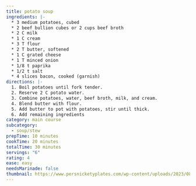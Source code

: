 ```yaml
---
title: potato soup
ingredients: |-
  * 3﻿ medium potatoes, cubed
  * 2﻿ beef bullion cubes or 2 cups beef broth
  * 2﻿ C milk
  * 1﻿ C cream
  * 3﻿ T flour
  * 2﻿ T butter, softened
  * 1﻿ C grated cheese
  * 1﻿ T minced onion
  * 1﻿/8 t paprika
  * 1﻿/2 t salt
  * 4﻿ slices bacon, cooked (garnish)
directions: |-
  1. B﻿oil potatoes until fork tender.
  2. R﻿eserve 2 C potato water.
  3. C﻿ombine potatoes, water, beef broth, milk, and cream.
  4. B﻿lend butter with flour.
  5. A﻿dd butter to pot with potatoes, stir until thick.
  6. A﻿dd remaining ingredients
category: main course
subcategory:
  - soup/stew
prepTime: 10 minutes
cookTime: 20 minutes
totalTime: 30 minutes
servings: "6"
rating: 4
ease: easy
needsMarinade: false
thumbnail: https://www.persnicketyplates.com/wp-content/uploads/2023/08/slow-cooker-cheesy-ham-potato-soup14-SQUARE.jpg
---
```

